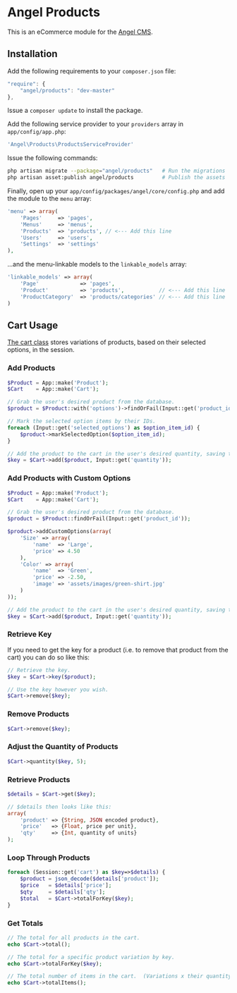 Angel Products
==============
This is an eCommerce module for the [Angel CMS](https://github.com/JVMartin/angel).

Installation
------------
Add the following requirements to your `composer.json` file:
```javascript
"require": {
	"angel/products": "dev-master"
},
```

Issue a `composer update` to install the package.

Add the following service provider to your `providers` array in `app/config/app.php`:
```php
'Angel\Products\ProductsServiceProvider'
```

Issue the following commands:
```bash
php artisan migrate --package="angel/products"   # Run the migrations
php artisan asset:publish angel/products         # Publish the assets
```

Finally, open up your `app/config/packages/angel/core/config.php` and add the module to the `menu` array:
```php
'menu' => array(
	'Pages'     => 'pages',
	'Menus'     => 'menus',
	'Products'  => 'products', // <--- Add this line
	'Users'     => 'users',
	'Settings'  => 'settings'
),
```

...and the menu-linkable models to the `linkable_models` array:
```php
'linkable_models' => array(
	'Page'             => 'pages',
	'Product'          => 'products',			// <--- Add this line
	'ProductCategory'  => 'products/categories'	// <--- Add this line
)
```

Cart Usage
----------
[The cart class](https://github.com/JVMartin/angel-products/blob/master/src/Angel/Products/Cart.php) stores variations of products, based on their selected options, in the session.

### Add Products
```php
$Product = App::make('Product');
$Cart    = App::make('Cart');

// Grab the user's desired product from the database.
$product = $Product::with('options')->findOrFail(Input::get('product_id'));

// Mark the selected option items by their IDs.
foreach (Input::get('selected_options') as $option_item_id) {
	$product->markSelectedOption($option_item_id);
}

// Add the product to the cart in the user's desired quantity, saving the unique key for accessing it later.
$key = $Cart->add($product, Input::get('quantity'));
```

### Add Products with Custom Options
```php
$Product = App::make('Product');
$Cart    = App::make('Cart');

// Grab the user's desired product from the database.
$product = $Product::findOrFail(Input::get('product_id'));

$product->addCustomOptions(array(
	'Size' => array(
		'name'  => 'Large',
		'price' => 4.50
	),
	'Color' => array(
		'name'  => 'Green',
		'price' => -2.50,
		'image' => 'assets/images/green-shirt.jpg'
	)
));

// Add the product to the cart in the user's desired quantity, saving the unique key for accessing it later.
$key = $Cart->add($product, Input::get('quantity'));
```

### Retrieve Key
If you need to get the key for a product (i.e. to remove that product from the cart) you can do so like this:
```php
// Retrieve the key.
$key = $Cart->key($product);

// Use the key however you wish.
$Cart->remove($key);
```

### Remove Products
```php
$Cart->remove($key);
```

### Adjust the Quantity of Products
```php
$Cart->quantity($key, 5);
```

### Retrieve Products
```php
$details = $Cart->get($key);

// $details then looks like this:
array(
	'product' => {String, JSON encoded product},
	'price'   => {Float, price per unit},
	'qty'     => {Int, quantity of units}
);
```

### Loop Through Products
```php
foreach (Session::get('cart') as $key=>$details) {
	$product = json_decode($details['product']);
	$price   = $details['price'];
	$qty     = $details['qty'];
	$total   = $Cart->totalForKey($key);
}
```

### Get Totals
```php
// The total for all products in the cart.
echo $Cart->total();

// The total for a specific product variation by key.
echo $Cart->totalForKey($key);

// The total number of items in the cart.  (Variations x their quantity)
echo $Cart->totalItems();
```
